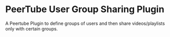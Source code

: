 # PeerTube User Group Sharing Plugin

A Peertube Plugin to define groups of users and then share videos/playlists only with certain groups.
